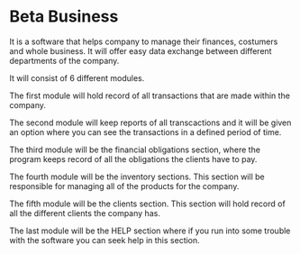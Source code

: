 # Beta Business

It is a software that helps company to manage their finances, costumers and whole business. It will offer easy data exchange between different departments of the company.

It will consist of 6 different modules. 

The first module will hold record of all transactions that are made within the company.

The second module will keep reports of all transcactions and it will be given an option where you can see the transactions in a defined period of time. 

The third module will be the financial obligations section, where the program keeps record of all the obligations the clients have to pay.

The fourth module will be the inventory sections. This section will be responsible for managing all of the products for the company.

The fifth module will be the clients section. This section will hold record of all the different clients the company has.

The last module will be the HELP section where if you run into some trouble with the software you can seek help in this section.
